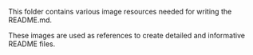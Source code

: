 This folder contains various image resources needed for writing the README.md.

These images are used as references to create detailed and informative README files.
